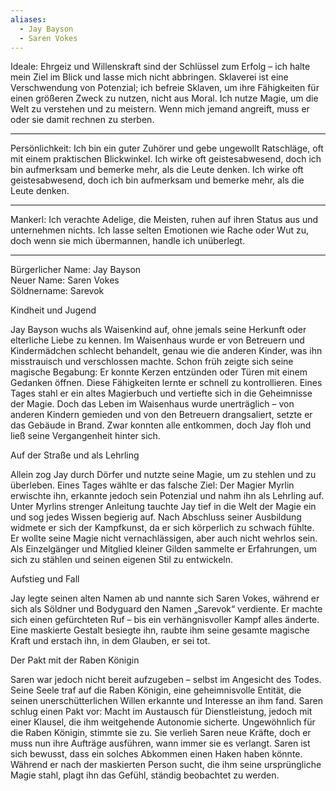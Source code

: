 ```yaml
---
aliases:
  - Jay Bayson
  - Saren Vokes
---
```



Ideale:
Ehrgeiz und Willenskraft sind der Schlüssel zum Erfolg – ich halte mein Ziel im Blick und lasse mich nicht abbringen.
Sklaverei ist eine Verschwendung von Potenzial; ich befreie Sklaven, um ihre Fähigkeiten für einen größeren Zweck zu nutzen, nicht aus Moral.
Ich nutze Magie, um die Welt zu verstehen und zu meistern.
Wenn mich jemand angreift, muss er oder sie damit rechnen zu sterben.
___
Persönlichkeit:
Ich bin ein guter Zuhörer und gebe ungewollt Ratschläge, oft mit einem praktischen Blickwinkel.
Ich wirke oft geistesabwesend, doch ich bin aufmerksam und bemerke mehr, als die Leute denken.
Ich wirke oft geistesabwesend, doch ich bin aufmerksam und bemerke mehr, als die Leute denken.
___
Mankerl:
Ich verachte Adelige, die Meisten, ruhen auf ihren Status aus und unternehmen nichts.
Ich lasse selten Emotionen wie Rache oder Wut zu, doch wenn sie mich übermannen, handle ich unüberlegt.
___
Bürgerlicher Name: Jay Bayson  
Neuer Name: Saren Vokes  
Söldnername: Sarevok

Kindheit und Jugend

Jay Bayson wuchs als Waisenkind auf, ohne jemals seine Herkunft oder elterliche Liebe zu kennen. Im Waisenhaus wurde er von Betreuern und Kindermädchen schlecht behandelt, genau wie die anderen Kinder, was ihn misstrauisch und verschlossen machte. Schon früh zeigte sich seine magische Begabung: Er konnte Kerzen entzünden oder Türen mit einem Gedanken öffnen. Diese Fähigkeiten lernte er schnell zu kontrollieren. Eines Tages stahl er ein altes Magierbuch und vertiefte sich in die Geheimnisse der Magie. Doch das Leben im Waisenhaus wurde unerträglich – von anderen Kindern gemieden und von den Betreuern drangsaliert, setzte er das Gebäude in Brand. Zwar konnten alle entkommen, doch Jay floh und ließ seine Vergangenheit hinter sich.

Auf der Straße und als Lehrling

Allein zog Jay durch Dörfer und nutzte seine Magie, um zu stehlen und zu überleben. Eines Tages wählte er das falsche Ziel: Der Magier Myrlin erwischte ihn, erkannte jedoch sein Potenzial und nahm ihn als Lehrling auf. Unter Myrlins strenger Anleitung tauchte Jay tief in die Welt der Magie ein und sog jedes Wissen begierig auf. Nach Abschluss seiner Ausbildung widmete er sich der Kampfkunst, da er sich körperlich zu schwach fühlte. Er wollte seine Magie nicht vernachlässigen, aber auch nicht wehrlos sein. Als Einzelgänger und Mitglied kleiner Gilden sammelte er Erfahrungen, um sich zu stählen und seinen eigenen Stil zu entwickeln.

Aufstieg und Fall

Jay legte seinen alten Namen ab und nannte sich Saren Vokes, während er sich als Söldner und Bodyguard den Namen „Sarevok“ verdiente. Er machte sich einen gefürchteten Ruf – bis ein verhängnisvoller Kampf alles änderte. Eine maskierte Gestalt besiegte ihn, raubte ihm seine gesamte magische Kraft und erstach ihn, in dem Glauben, er sei tot.

Der Pakt mit der Raben Königin

Saren war jedoch nicht bereit aufzugeben – selbst im Angesicht des Todes. Seine Seele traf auf die Raben Königin, eine geheimnisvolle Entität, die seinen unerschütterlichen Willen erkannte und Interesse an ihm fand. Saren schlug einen Pakt vor: Macht im Austausch für Dienstleistung, jedoch mit einer Klausel, die ihm weitgehende Autonomie sicherte. Ungewöhnlich für die Raben Königin, stimmte sie zu. Sie verlieh Saren neue Kräfte, doch er muss nun ihre Aufträge ausführen, wann immer sie es verlangt. Saren ist sich bewusst, dass ein solches Abkommen einen Haken haben könnte. Während er nach der maskierten Person sucht, die ihm seine ursprüngliche Magie stahl, plagt ihn das Gefühl, ständig beobachtet zu werden.
